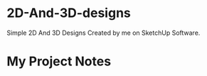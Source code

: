 # 2D-And-3D-designs
Simple 2D And 3D Designs Created by me on SketchUp Software.
# My Project Notes
